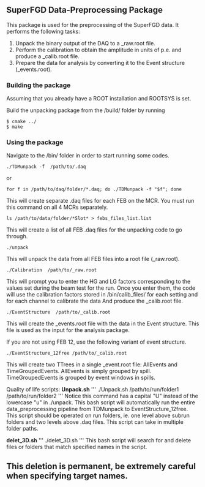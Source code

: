 ## SuperFGD Data-Preprocessing Package
This package is used for the preprocessing of the SuperFGD data. It performs the following tasks:
1. Unpack the binary output of the DAQ to a _raw.root file. 
2. Perform the calibration to obtain the amplitude in units of p.e. and produce a _calib.root file.
3. Prepare the data for analysis by converting it to the Event structure (_events.root).


### Building the package
Assuming that you already have a ROOT installation and ROOTSYS is set.

Build the unpacking package from the /build/ folder by running
   ```
   $ cmake ../
   $ make
   ```

### Using the package
Navigate to the /bin/ folder in order to start running some codes.

```
./TDMunpack -f  /path/to/.daq
```
or 

```
for f in /path/to/daq/folder/*.daq; do ./TDMunpack -f "$f"; done
```

This will create separate .daq files for each FEB on the MCR. You must run this command on all 4 MCRs separately.


```
ls /path/to/data/folder/*Slot* > febs_files_list.list
```
This will create a list of all FEB .daq files for the unpacking code to go through.
   
     
```
./unpack 
```
This will unpack the data from all FEB files into a root file (_raw.root).


```
./Calibration  /path/to/_raw.root
```
This will prompt you to enter the HG and LG factors corresponding to the values set during the beam test for the run. Once you enter them, the code will use the calibration factors stored in /bin/calib_files/ for each setting and for each channel to calibrate the data And produce the _calib.root file.


```
./EventStructure  /path/to/_calib.root
```
This will create the _events.root file with the data in the Event structure. This file is used as the input for the analysis package.

If you are not using FEB 12, use the following variant of event structure.

```
./EventStructure_12free /path/to/_calib.root
```
This will create two TTrees in a single _event.root file: AllEvents and TimeGroupedEvents. AllEvents is simply grouped by spill. TimeGroupedEvents is grouped by event windows in spills. 


Quality of life scripts: 
**Unpack.sh**
'''
./Unpack.sh /path/to/run/folder1 /path/to/run/folder2
'''
Notice this command has a capital "U" instead of the lowercase "u" in ./unpack. 
This bash script will automatically run the entire data_preprocessing pipeline from TDMunpack to EventStructure_12free. 
This script should be operated on run folders, ie. one level above subrun folders and two levels above .daq files. This script can take in multiple folder paths. 

**delet_3D.sh**
'''
./delet_3D.sh
'''
This bash script will search for and delete files or folders that match specified names in the script. 
## This deletion is permanent, be extremely careful when specifying target names.






